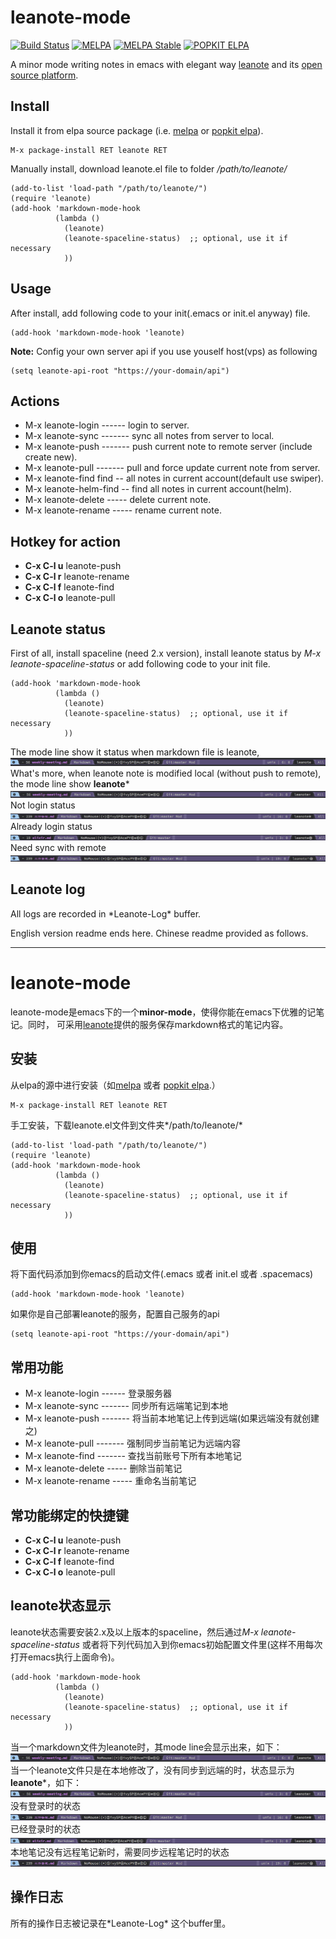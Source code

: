 # leanote-mode
[![Build Status](https://travis-ci.org/aborn/leanote-emacs.svg?branch=master)](https://travis-ci.org/aborn/leanote-emacs)
[![MELPA](https://melpa.org/packages/leanote-badge.svg)](https://melpa.org/#/leanote)
[![MELPA Stable](https://stable.melpa.org/packages/leanote-badge.svg)](https://stable.melpa.org/#/leanote)
[![POPKIT ELPA](https://elpa.popkit.org/packages/leanote-badge.svg)](https://elpa.popkit.org/#/leanote)  

A minor mode writing notes in emacs with elegant way [leanote](https://leanote.com/[leanote])
and its [open source platform](http://leanote.org/).

## Install
Install it from elpa source package (i.e. [melpa](https://melpa.org/) or [popkit elpa](https://elpa.popkit.org/)).  
```elisp
M-x package-install RET leanote RET
```
Manually install, download leanote.el file to folder */path/to/leanote/*  
```elisp
(add-to-list 'load-path "/path/to/leanote/")
(require 'leanote)
(add-hook 'markdown-mode-hook
          (lambda ()
            (leanote)
            (leanote-spaceline-status)  ;; optional, use it if necessary
            ))
```

## Usage
After install, add following code to your init(.emacs or init.el anyway) file.
```elisp
(add-hook 'markdown-mode-hook 'leanote)
```
**Note:** Config your own server api if you use youself host(vps) as following  
```elisp
(setq leanote-api-root "https://your-domain/api")
```

## Actions
* M-x leanote-login ------ login to server.
* M-x leanote-sync ------- sync all notes from server to local.
* M-x leanote-push ------- push current note to remote server (include create new).
* M-x leanote-pull ------- pull and force update current note from server.
* M-x leanote-find find -- all notes in current account(default use swiper).
* M-x leanote-helm-find -- find all notes in current account(helm).
* M-x leanote-delete ----- delete current note.
* M-x leanote-rename ----- rename current note.

## Hotkey for action
* **C-x C-l u** leanote-push
* **C-x C-l r** leanote-rename
* **C-x C-l f** leanote-find
* **C-x C-l o** leanote-pull

## Leanote status
First of all, install spaceline (need 2.x version), install leanote status by *M-x leanote-spaceline-status* or add following code to your init file.
```elisp
(add-hook 'markdown-mode-hook
          (lambda ()
            (leanote)
            (leanote-spaceline-status)  ;; optional, use it if necessary
            ))
```
The mode line show it status when markdown file is leanote, 
![](images/status.png "mode line status")
What's more, when leanote note is modified local (without push to remote), the mode line show **leanote***
![](images/statusm.png "mode line status modified")
Not login status
![](images/status-unlogin.png "not login status")
Already login status
![](images/status-login.png "already login status")
Need sync with remote
![](images/status-update.png "need update current note")

## Leanote log
All logs are recorded in \*Leanote-Log* buffer.

English version readme ends here. Chinese readme provided as follows.

--------------------------------------------------------------------------------

# leanote-mode
leanote-mode是emacs下的一个**minor-mode**，使得你能在emacs下优雅的记笔记。同时，
可采用[leanote](https://leanote.com/)提供的服务保存markdown格式的笔记内容。

## 安装
从elpa的源中进行安装（如[melpa](https://melpa.org/) 或者 [popkit elpa](https://elpa.popkit.org/).）  
```elisp
M-x package-install RET leanote RET
```
手工安装，下载leanote.el文件到文件夹*/path/to/leanote/*
```elisp
(add-to-list 'load-path "/path/to/leanote/")
(require 'leanote)
(add-hook 'markdown-mode-hook
          (lambda ()
            (leanote)
            (leanote-spaceline-status)  ;; optional, use it if necessary
            ))
```

## 使用
将下面代码添加到你emacs的启动文件(.emacs 或者 init.el 或者 .spacemacs)
```elisp
(add-hook 'markdown-mode-hook 'leanote)
```
如果你是自己部署leanote的服务，配置自己服务的api
```elisp
(setq leanote-api-root "https://your-domain/api")
```

## 常用功能
* M-x leanote-login ------ 登录服务器
* M-x leanote-sync ------- 同步所有远端笔记到本地
* M-x leanote-push ------- 将当前本地笔记上传到远端(如果远端没有就创建之)
* M-x leanote-pull ------- 强制同步当前笔记为远端内容
* M-x leanote-find ------- 查找当前账号下所有本地笔记
* M-x leanote-delete ----- 删除当前笔记
* M-x leanote-rename ----- 重命名当前笔记

## 常功能绑定的快捷键
* **C-x C-l u** leanote-push
* **C-x C-l r** leanote-rename
* **C-x C-l f** leanote-find
* **C-x C-l o** leanote-pull

## leanote状态显示
leanote状态需要安装2.x及以上版本的spaceline，然后通过*M-x leanote-spaceline-status*
或者将下列代码加入到你emacs初始配置文件里(这样不用每次打开emacs执行上面命令)。
```elisp
(add-hook 'markdown-mode-hook
          (lambda ()
            (leanote)
            (leanote-spaceline-status)  ;; optional, use it if necessary
            ))
```
当一个markdown文件为leanote时，其mode line会显示出来，如下：
![](images/status.png "mode line status")
当一个leanote文件只是在本地修改了，没有同步到远端的时，状态显示为**leanote***，如下：
![](images/statusm.png "mode line status modified")
没有登录时的状态
![](images/status-unlogin.png "not login status")
已经登录时的状态
![](images/status-login.png "already login status")
本地笔记没有远程笔记新时，需要同步远程笔记时的状态
![](images/status-update.png "need update current note")

## 操作日志
所有的操作日志被记录在\*Leanote-Log* 这个buffer里。

